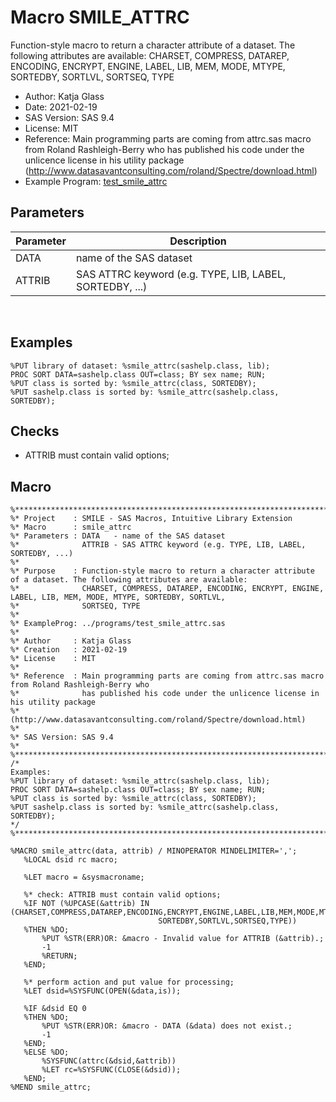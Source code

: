 # Macro SMILE_ATTRC

Function-style macro to return a character attribute of a dataset. The following attributes are available: CHARSET, COMPRESS, DATAREP, ENCODING, ENCRYPT, ENGINE, LABEL, LIB, MEM, MODE, MTYPE, SORTEDBY, SORTLVL, SORTSEQ, TYPE

- Author: Katja Glass
- Date: 2021-02-19
- SAS Version: SAS 9.4
- License: MIT
- Reference: Main programming parts are coming from attrc.sas macro from Roland Rashleigh-Berry who has published his code under the unlicence license in his utility package (http://www.datasavantconsulting.com/roland/Spectre/download.html)
- Example Program: [test_smile_attrc](test_smile_attrc.md)

## Parameters

Parameter | Description
---|---
DATA |name of the SAS dataset
ATTRIB |SAS ATTRC keyword (e.g. TYPE, LIB, LABEL, SORTEDBY, ...)

<br/>


## Examples

```
%PUT library of dataset: %smile_attrc(sashelp.class, lib);
PROC SORT DATA=sashelp.class OUT=class; BY sex name; RUN;
%PUT class is sorted by: %smile_attrc(class, SORTEDBY);
%PUT sashelp.class is sorted by: %smile_attrc(sashelp.class, SORTEDBY);
```

## Checks

- ATTRIB must contain valid options;

## Macro

``` sas linenums="1"
%************************************************************************************************************************;
%* Project    : SMILE - SAS Macros, Intuitive Library Extension
%* Macro      : smile_attrc
%* Parameters : DATA   - name of the SAS dataset
%*              ATTRIB - SAS ATTRC keyword (e.g. TYPE, LIB, LABEL, SORTEDBY, ...)
%*
%* Purpose    : Function-style macro to return a character attribute of a dataset. The following attributes are available:
%*              CHARSET, COMPRESS, DATAREP, ENCODING, ENCRYPT, ENGINE, LABEL, LIB, MEM, MODE, MTYPE, SORTEDBY, SORTLVL,
%*              SORTSEQ, TYPE
%*
%* ExampleProg: ../programs/test_smile_attrc.sas
%*
%* Author     : Katja Glass
%* Creation   : 2021-02-19
%* License    : MIT
%*
%* Reference  : Main programming parts are coming from attrc.sas macro from Roland Rashleigh-Berry who
%*              has published his code under the unlicence license in his utility package
%*              (http://www.datasavantconsulting.com/roland/Spectre/download.html)
%*
%* SAS Version: SAS 9.4
%*
%************************************************************************************************************************;
/*
Examples:
%PUT library of dataset: %smile_attrc(sashelp.class, lib);
PROC SORT DATA=sashelp.class OUT=class; BY sex name; RUN;
%PUT class is sorted by: %smile_attrc(class, SORTEDBY);
%PUT sashelp.class is sorted by: %smile_attrc(sashelp.class, SORTEDBY);
*/
%************************************************************************************************************************;
 
%MACRO smile_attrc(data, attrib) / MINOPERATOR MINDELIMITER=',';
   %LOCAL dsid rc macro;
 
   %LET macro = &sysmacroname;
 
   %* check: ATTRIB must contain valid options;
   %IF NOT (%UPCASE(&attrib) IN (CHARSET,COMPRESS,DATAREP,ENCODING,ENCRYPT,ENGINE,LABEL,LIB,MEM,MODE,MTYPE,
                                 SORTEDBY,SORTLVL,SORTSEQ,TYPE))
   %THEN %DO;
       %PUT %STR(ERR)OR: &macro - Invalid value for ATTRIB (&attrib).;
       -1
       %RETURN;
   %END;
 
   %* perform action and put value for processing;
   %LET dsid=%SYSFUNC(OPEN(&data,is));
 
   %IF &dsid EQ 0
   %THEN %DO;
       %PUT %STR(ERR)OR: &macro - DATA (&data) does not exist.;
       -1
   %END;
   %ELSE %DO;
       %SYSFUNC(attrc(&dsid,&attrib))
       %LET rc=%SYSFUNC(CLOSE(&dsid));
   %END;
%MEND smile_attrc;
```

